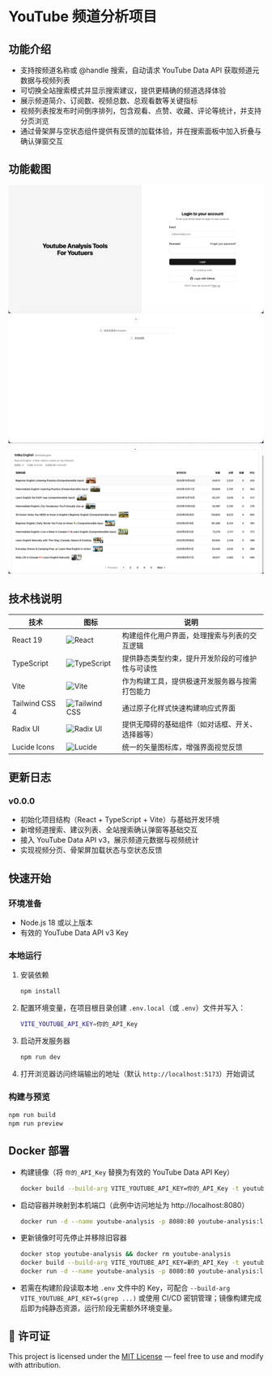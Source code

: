 # YouTube 频道分析项目

## 功能介绍

- 支持按频道名称或 @handle 搜索，自动请求 YouTube Data API 获取频道元数据与视频列表
- 可切换全站搜索模式并显示搜索建议，提供更精确的频道选择体验
- 展示频道简介、订阅数、视频总数、总观看数等关键指标
- 视频列表按发布时间倒序排列，包含观看、点赞、收藏、评论等统计，并支持分页浏览
- 通过骨架屏与空状态组件提供有反馈的加载体验，并在搜索面板中加入折叠与确认弹窗交互

## 功能截图

<!-- TODO: 在此添加项目截图，例如使用 Markdown 图片语法或 HTML 标签 -->

![alt text](./public/login.png)
![alt text](./public/search.png)
![alt text](./public/video-result.png)

## 技术栈说明

| 技术           | 图标                                                                                                                                                 | 说明                                             |
| -------------- | ---------------------------------------------------------------------------------------------------------------------------------------------------- | ------------------------------------------------ |
| React 19       | <img src="https://cdn.jsdelivr.net/gh/devicons/devicon/icons/react/react-original.svg" alt="React" width="24" height="24" />                         | 构建组件化用户界面，处理搜索与列表的交互逻辑     |
| TypeScript     | <img src="https://cdn.jsdelivr.net/gh/devicons/devicon/icons/typescript/typescript-original.svg" alt="TypeScript" width="24" height="24" />          | 提供静态类型约束，提升开发阶段的可维护性与可读性 |
| Vite           | <img src="https://cdn.jsdelivr.net/gh/devicons/devicon/icons/vitejs/vitejs-original.svg" alt="Vite" width="24" height="24" />                        | 作为构建工具，提供极速开发服务器与按需打包能力   |
| Tailwind CSS 4 | <img src="https://img.shields.io/badge/Tailwind%20CSS-38B2AC?logo=tailwindcss&logoColor=white&style=for-the-badge" alt="Tailwind CSS" height="24" /> | 通过原子化样式快速构建响应式界面                 |
| Radix UI       | <img src="https://avatars.githubusercontent.com/u/75042455?s=200&v=4" alt="Radix UI" width="24" height="24" />                                       | 提供无障碍的基础组件（如对话框、开关、选择器等） |
| Lucide Icons   | <img src="https://img.shields.io/badge/Lucide-18181B?logo=lucide&logoColor=white&style=for-the-badge" alt="Lucide" height="24" />                    | 统一的矢量图标库，增强界面视觉反馈               |

## 更新日志

### v0.0.0

- 初始化项目结构（React + TypeScript + Vite）与基础开发环境
- 新增频道搜索、建议列表、全站搜索确认弹窗等基础交互
- 接入 YouTube Data API v3，展示频道元数据与视频统计
- 实现视频分页、骨架屏加载状态与空状态反馈

## 快速开始

### 环境准备

- Node.js 18 或以上版本
- 有效的 YouTube Data API v3 Key

### 本地运行

1. 安装依赖
   ```bash
   npm install
   ```
2. 配置环境变量，在项目根目录创建 `.env.local`（或 `.env`）文件并写入：
   ```bash
   VITE_YOUTUBE_API_KEY=你的_API_Key
   ```
3. 启动开发服务器
   ```bash
   npm run dev
   ```
4. 打开浏览器访问终端输出的地址（默认 `http://localhost:5173`）开始调试

### 构建与预览

```bash
npm run build
npm run preview
```

## Docker 部署

- 构建镜像（将 `你的_API_Key` 替换为有效的 YouTube Data API Key）
  ```bash
  docker build --build-arg VITE_YOUTUBE_API_KEY=你的_API_Key -t youtube-analysis:latest .
  ```
- 启动容器并映射到本机端口（此例中访问地址为 http://localhost:8080）
  ```bash
  docker run -d --name youtube-analysis -p 8080:80 youtube-analysis:latest
  ```
- 更新镜像时可先停止并移除旧容器
  ```bash
  docker stop youtube-analysis && docker rm youtube-analysis
  docker build --build-arg VITE_YOUTUBE_API_KEY=新的_API_Key -t youtube-analysis:latest .
  docker run -d --name youtube-analysis -p 8080:80 youtube-analysis:latest
  ```
- 若需在构建阶段读取本地 `.env` 文件中的 Key，可配合 `--build-arg VITE_YOUTUBE_API_KEY=$(grep ...)` 或使用 CI/CD 密钥管理；镜像构建完成后即为纯静态资源，运行阶段无需额外环境变量。

## 🪪 许可证

This project is licensed under the [MIT License](./LICENSE) — feel free to use and modify with attribution.

